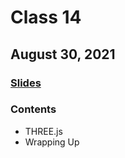# Class 14

## August 30, 2021

### [Slides](./slides/jsd-class-three.pdf)

### Contents

- THREE.js
- Wrapping Up
